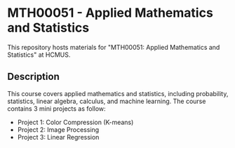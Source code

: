 # MTH00051 - Applied Mathematics and Statistics

This repository hosts materials for "MTH00051: Applied Mathematics and Statistics" at HCMUS.

## Description

This course covers applied mathematics and statistics, including probability, statistics, linear algebra, calculus, and machine learning.
The course contains 3 mini projects as follow: 

- Project 1: Color Compression (K-means)
- Project 2: Image Processing
- Project 3: Linear Regression